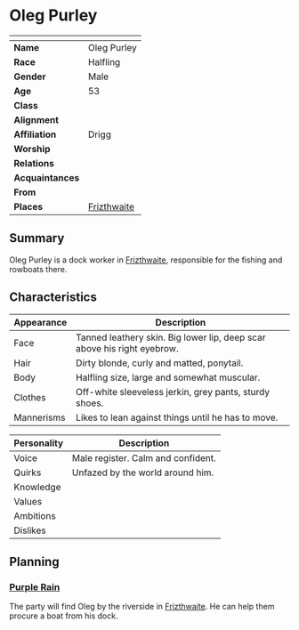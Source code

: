 # Oleg Purley

| []() | |
| --- | --- |
| **Name** | Oleg Purley |
| **Race** | Halfling |
| **Gender** | Male |
| **Age** | 53 |
| **Class** | |
| **Alignment** | |
| **Affiliation** | Drigg |
| **Worship** | |
| **Relations** | |
| **Acquaintances** | |
| **From** | |
| **Places** | [Frizthwaite](../places/villages/frizthwaite.md) |

## Summary

Oleg Purley is a dock worker in [Frizthwaite](../places/villages/frizthwaite.md), responsible for the fishing and rowboats there.

## Characteristics

| Appearance | Description |
| --- | --- |
| Face | Tanned leathery skin. Big lower lip, deep scar above his right eyebrow. |
| Hair | Dirty blonde, curly and matted, ponytail. |
| Body | Halfling size, large and somewhat muscular. |
| Clothes | Off-white sleeveless jerkin, grey pants, sturdy shoes. |
| Mannerisms | Likes to lean against things until he has to move. |

| Personality | Description |
| --- | --- |
| Voice | Male register. Calm and confident. |
| Quirks | Unfazed by the world around him. |
| Knowledge | |
| Values | |
| Ambitions | |
| Dislikes | |

## Planning

### [Purple Rain](../../campaigns/purple-rain/purple-rain.md)

The party will find Oleg by the riverside in [Frizthwaite](../places/villages/frizthwaite.md). He can help them procure a boat from his dock.
